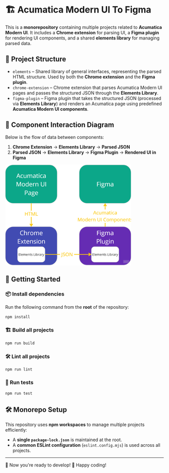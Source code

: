# 🏗️ Acumatica Modern UI To Figma

This is a **monorepository** containing multiple projects related to **Acumatica Modern UI**. It includes a **Chrome extension** for parsing UI, a **Figma plugin** for rendering UI components, and a shared **elements library** for managing parsed data.

## 📂 Project Structure

- `elements` – Shared library of general interfaces, representing the parsed HTML structure. Used by both the **Chrome extension** and the **Figma plugin**.
- `chrome-extension` – Chrome extension that parses Acumatica Modern UI pages and passes the structured JSON through the **Elements Library**.
- `figma-plugin` – Figma plugin that takes the structured JSON (processed via **Elements Library**) and renders an Acumatica page using predefined **Acumatica Modern UI components**.

## 🔄 Component Interaction Diagram

Below is the flow of data between components:

1. **Chrome Extension** → **Elements Library** → **Parsed JSON**
2. **Parsed JSON** → **Elements Library** → **Figma Plugin** → **Rendered UI in Figma**

<img src="components-diagram.png" alt="Component Interaction Diagram" width="400">


## 🚀 Getting Started

### 📦 Install dependencies

Run the following command from the **root** of the repository:

```sh
npm install
```

### 🏗️ Build all projects

```sh
npm run build
```

### 🛠️ Lint all projects

```sh
npm run lint
```

### 🧪 Run tests

```sh
npm run test
```

## 🛠️ Monorepo Setup

This repository uses **npm workspaces** to manage multiple projects efficiently:

- A **single `package-lock.json`** is maintained at the root.
- A **common ESLint configuration** (`eslint.config.mjs`) is used across all projects.

---

🚀 Now you're ready to develop! 🎨 Happy coding!

